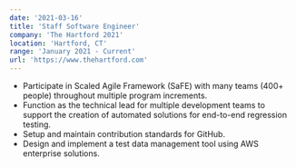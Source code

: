 ```yaml
---
date: '2021-03-16'
title: 'Staff Software Engineer'
company: 'The Hartford 2021'
location: 'Hartford, CT'
range: 'January 2021 - Current'
url: 'https://www.thehartford.com'
---
```


- Participate in Scaled Agile Framework (SaFE) with many teams (400+ people) throughout multiple program increments.
- Function as the technical lead for multiple development teams to support the creation of automated solutions for end-to-end regression testing.
- Setup and maintain contribution standards for GitHub.
- Design and implement a test data management tool using AWS enterprise solutions.
